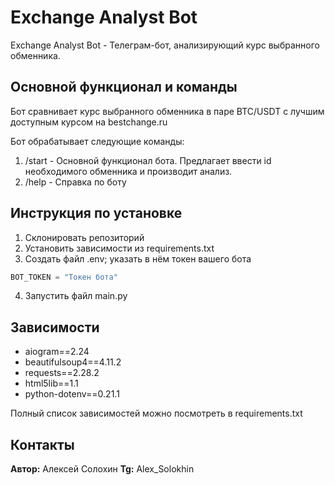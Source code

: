 # Exchange Analyst Bot

Exchange Analyst Bot - Телеграм-бот, анализирующий курс выбранного обменника.

## Основной функционал и команды

Бот сравнивает курс выбранного обменника в паре BTC/USDT с лучшим доступным курсом на bestchange.ru

Бот обрабатывает следующие команды:
1. /start - Основной функционал бота. Предлагает ввести id необходимого обменника и производит анализ.
2. /help - Справка по боту

## Инструкция по установке

1. Склонировать репозиторий
2. Установить зависимости из requirements.txt
3. Создать файл .env; указать в нём токен вашего бота
```python
BOT_TOKEN = "Токен бота"
```
4. Запустить файл main.py

## Зависимости

- aiogram==2.24
- beautifulsoup4==4.11.2
- requests==2.28.2
- html5lib==1.1
- python-dotenv==0.21.1

Полный список зависимостей можно посмотреть в requirements.txt

## Контакты

**Автор:** Алексей Солохин
**Tg:** Alex_Solokhin

